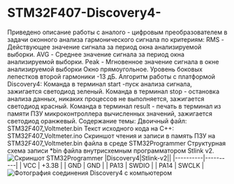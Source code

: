 # STM32F407-Discovery4-
Приведено описание работы с аналого - цифровым преобразователем в задачи оконного анализа гармонического сигнала по критериям:  RMS - Действующее значение сигнала за период окна анализируемой выборки. AVG - Среднее значение сигнала за период окна анализируемой выборки. Peak - Мгновенное значение сигнала в окне анализируемой выборки Окно прямоугольное. Уровень боковых лепестков второй гармоники -13 дБ. Алгоритм работы с платформой Discovery4:  Команда в терминал start -пуск анализа сигнала, зажигается светодиод зеленый. Команда в терминал stop - остановка анализа данных, никаких процессов не выполняется, зажигается светодиод красный. Команда в терминал result - печать в терминал из памяти ПЗУ микроконтроллера вычисленных значений, зажигается светодиод оранжевый. Содержание темы:  Двоичный файл: STM32F407_Voltmeter.bin Текст исходного кода на С++: STM32F407_Voltmeter.ino Скриншот чтения и записи в память ПЗУ на STM32F407_Voltmeter.bin файла в среде STM32Programmer Структурная схема записи *bin файла внутрисхемным программатором Stlink v2.
![Скриншот STM32Programmer](https://user-images.githubusercontent.com/19923990/142849766-1db31049-9a06-4cb6-a35f-08f67d876379.png)
  |Discovery4|Stlink-v2||
  |----------|----------|
  |    VCC   |  +3.3В   |
  |    GND   |   GND    | 
  |    PA13  |  SWDIO   | 
  |    PA14  |  SWCLK   |
![Фотография соединения Discovery4 c компьютером](https://user-images.githubusercontent.com/19923990/142849794-eb21ce3c-5dc9-47af-a11b-b9aa1ba8b47f.jpg)
